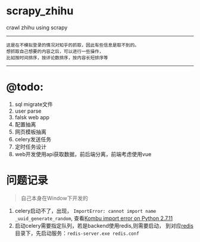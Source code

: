 # scrapy_zhihu
crawl zhihu using scrapy

***

```
这是在不模拟登录的情况对知乎的抓取，因此有些信息是取不到的。
想抓取自己想要的内容之后，可以进行一些操作，
比如按时间排序，按评论数排序，按内容长短排序等
```

***

# @todo:
1. sql migrate文件
2. user parse
3. falsk web app
4. 配置抽离
5. 网页模板抽离
6. celery发送任务
7. 定时任务设计
8. web开发使用api获取数据，前后端分离，前端考虑使用vue

# 问题记录
> 自己本身在Window下开发的

1. celery启动不了，出现，
`ImportError: cannot import name _uuid_generate_random`, 查看[Kombu import error on Python 2.7.11](https://github.com/celery/kombu/issues/545)
2. 启动celery需要指定队列，若是backend使用redis,则需要启动，
到对应[redis](https://github.com/re757575/myHubot/tree/master/redis-2.4.5-win32-win64)目录下，先启动服务：`redis-server.exe redis.conf`

